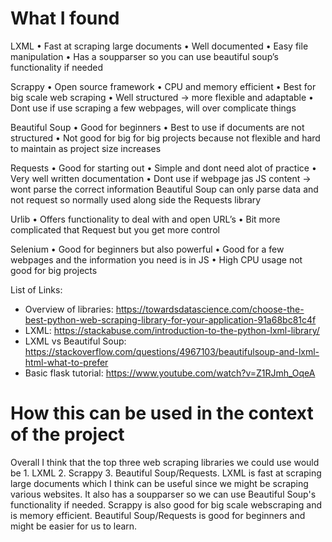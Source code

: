 # What I found
LXML
	• Fast at scraping large documents
	• Well documented
	• Easy file manipulation
	• Has a soupparser so you can use beautiful soup’s functionality if needed
  
Scrappy
	• Open source framework
	• CPU and memory efficient
	• Best for big scale web scraping
	• Well structured → more flexible and adaptable
	• Dont use if use scraping a few webpages, will over complicate things

Beautiful Soup
	• Good for beginners
	• Best to use if documents are not structured
	• Not good for big for big projects because not flexible and hard to maintain as project size increases

Requests
	• Good for starting out
	• Simple and dont need alot of practice
	• Very well written documentation
	• Dont use if webpage jas JS content → wont parse the correct information
Beautiful Soup can only parse data and not request so normally used along side the Requests library

Urlib
	• Offers functionality to deal with and open URL’s
	• Bit more complicated that Request but you get more control 

Selenium
	• Good for beginners but also powerful
	• Good for a few webpages and the information you need is in JS 
  	• High CPU usage not good for big projects

List of Links: 
- Overview of libraries: https://towardsdatascience.com/choose-the-best-python-web-scraping-library-for-your-application-91a68bc81c4f
- LXML: https://stackabuse.com/introduction-to-the-python-lxml-library/
- LXML vs Beautiful Soup: https://stackoverflow.com/questions/4967103/beautifulsoup-and-lxml-html-what-to-prefer
- Basic flask tutorial: https://www.youtube.com/watch?v=Z1RJmh_OqeA

# How this can be used in the context of the project
Overall I think that the top three web scraping libraries we could use would be 1. LXML 2. Scrappy 3. Beautiful Soup/Requests. LXML is fast at scraping 
large documents which I think can be useful since we might be scraping various websites. It also has a soupparser so we can use Beautiful Soup's functionality
if needed. Scrappy is also good for big scale webscraping and is memory efficient. Beautiful Soup/Requests is good for beginners and might be easier for us to learn.

